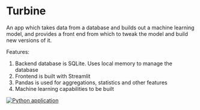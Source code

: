 # Turbine
An app which takes data from a database and builds out a machine learning model, and provides a front end from which to tweak the model and build new versions of it.

Features:
1. Backend database is SQLite. Uses local memory to manage the database
2. Frontend is built with Streamlit
3. Pandas is used for aggregations, statistics and other features
4. Machine learning capabilities to be built

[![Python application](https://github.com/aiexplorations/turbine/actions/workflows/python-app.yml/badge.svg?branch=master)](https://github.com/aiexplorations/turbine/actions/workflows/python-app.yml)
